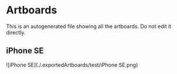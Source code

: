# Artboards

This is an autogenerated file showing all the artboards. Do not edit it directly.

## iPhone SE

![iPhone SE](./.exportedArtboards/test/iPhone SE.png)

